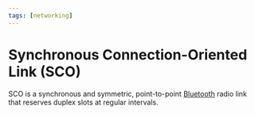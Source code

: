 ```yaml
---
tags: [networking]
---
```


# Synchronous Connection-Oriented Link (SCO)

SCO is a synchronous and symmetric, point-to-point [Bluetooth](202304212236.md)
radio link that reserves duplex slots at regular intervals.
